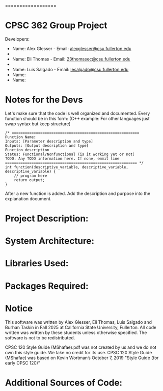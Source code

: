 ==================
# CPSC 362 Group Project

Developers:
* Name: Alex Glesser - Email: alexglesser@csu.fullerton.edu
* 
* Name: Eli Thomas - Email: 23thomasec@csu.fullerton.edu
* 
* Name: Luis Salgado - Email: lesalgado@csu.fullerton.edu
* Name:
* Name:


# Notes for the Devs
Let's make sure that the code is well organized and documented. Every function should be in this form: 
(C++ example: For other languages just swap syntax but keep structure)

```
/* ==========================================================
Function Name: 
Inputs: [Parameter description and type]
Outputs: [Output description and type]
Function description
Status: Functional/Nonfunctional (is it working yet or not)
TODO: Any TODO information here. If none, emmit line
============================================================ */ 
int function(descriptive_variable, descriptive_variable, descriptive_variable) {
    // program here
    return output;
}
```

After a new function is added. Add the description and purpose into the explanation document.

# Project Description:





# System Architecture:





# Libraries Used:





# Packages Required:





# Notice

This software was written by Alex Glesser, Eli Thomas, Luis Salgado and Burhan Taskin in Fall 2025 at California State University, Fullerton.
All code written was written by these students unless otherwise specified. The software is not to be redistributed.

CPSC 120 Style Guide (MShafae).pdf was not created by us and we do not own this style guide. We take no credit for its use.
CPSC 120 Style Guide (MShafae) was based on Kevin Wortman’s October 7, 2019 "Style Guide (for early CPSC 120)"

# Additional Sources of Code:
